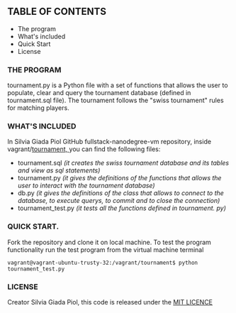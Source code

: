 ## TABLE OF CONTENTS

* The program
* What's included
* Quick Start
* License


### THE PROGRAM
tournament.py is a Python file with a set of functions that allows the user to populate, clear and query the tournament database (defined in tournament.sql file). The tournament follows the "swiss tournament" rules for matching players.


### WHAT'S INCLUDED

In Silvia Giada Piol GitHub fullstack-nanodegree-vm repository, inside vagrant/[tournament, ](https://github.com/silviagiadapiol/fullstack-nanodegree-vm/tree/master/vagrant/tournament)  you can find the following files:
* tournament.sql _(it creates the swiss tournament database and its tables and view as sql statements)_
* tournament.py _(it gives the definitions of the functions that allows the user to interact with the tournament database)_
* db.py _(it gives the definitions of the class that allows to connect to the database, to execute querys, to commit and to close the connection)_
* tournament_test.py _(it tests all the functions defined in tournament. py)_


### QUICK START. 

Fork the repository and clone it on local machine. 
To test the program functionality run the test program from the virtual machine terminal 

`vagrant@vagrant-ubuntu-trusty-32:/vagrant/tournament$ python tournament_test.py`



### LICENSE

Creator Silvia Giada Piol, this code is released under the [MIT LICENCE](http://choosealicense.com/licenses/mit/)